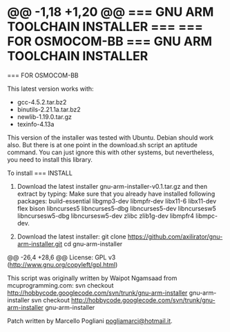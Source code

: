 @@ -1,18 +1,20 @@
=== GNU ARM TOOLCHAIN INSTALLER ===
=== FOR OSMOCOM-BB ===
GNU ARM TOOLCHAIN INSTALLER
===========================
=== FOR OSMOCOM-BB

This latest version works with: 

 * gcc-4.5.2.tar.bz2
 * binutils-2.21.1a.tar.bz2
 * newlib-1.19.0.tar.gz
 * texinfo-4.13a

This version of the installer was tested with Ubuntu. Debian should work also. But there is at one point in the download.sh script an aptitude command. You can just ignore this with other systems, but nevertheless, you need to install this library.

To install
=== INSTALL

1. Download the latest installer gnu-arm-installer-v0.1.tar.gz and then extract by typing:
Make sure that you already have installed following packages: build-essential libgmp3-dev libmpfr-dev libx11-6 libx11-dev flex bison libncurses5 libncurses5-dbg libncurses5-dev libncursesw5 libncursesw5-dbg libncursesw5-dev zlibc zlib1g-dev libmpfr4 libmpc-dev.

1. Download the latest installer:
git clone https://github.com/axilirator/gnu-arm-installer.git
cd gnu-arm-installer

@@ -26,4 +28,6 @@ License:
GPL v3 (http://www.gnu.org/copyleft/gpl.html)

This script was originally written by Waipot Ngamsaad from mcuprogramming.com:
svn checkout http://hobbycode.googlecode.com/svn/trunk/gnu-arm-installer gnu-arm-installer
svn checkout http://hobbycode.googlecode.com/svn/trunk/gnu-arm-installer gnu-arm-installer

Patch written by Marcello Pogliani <pogliamarci@hotmail.it>.
